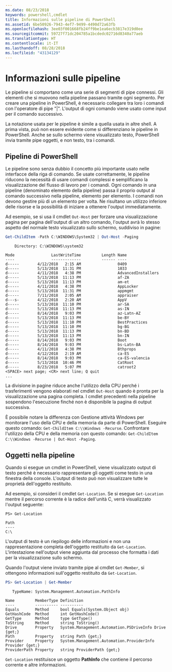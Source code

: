```yaml
---
ms.date: 08/23/2018
keywords: powershell,cmdlet
title: Informazioni sulle pipeline di PowerShell
ms.assetid: 6be50926-7943-4ef7-9499-4490d72a63fb
ms.openlocfilehash: 3ee03f001668fb24ff9be1ea6ecb3817e319d0ee
ms.sourcegitcommit: 59727f71dc204785a1bcdedc02716d8340a77aeb
ms.translationtype: HT
ms.contentlocale: it-IT
ms.lasthandoff: 08/28/2018
ms.locfileid: "43134129"
---
```

# <a name="understanding-pipelines"></a>Informazioni sulle pipeline

Le pipeline si comportano come una serie di segmenti di pipe connessi. Gli elementi che si muovono nella pipeline passano tramite ogni segmento. Per creare una pipeline in PowerShell, è necessario collegare tra loro i comandi con l'operatore di pipe "|". L'output di ogni comando viene usato come input per il comando successivo.

La notazione usata per le pipeline è simile a quella usata in altre shell. A prima vista, può non essere evidente come si differenziano le pipeline in PowerShell. Anche se sullo schermo viene visualizzato testo, PowerShell invia tramite pipe oggetti, e non testo, tra i comandi.

## <a name="the-powershell-pipeline"></a>Pipeline di PowerShell

Le pipeline sono senza dubbio il concetto più importante usato nelle interfacce della riga di comando. Se usate correttamente, le pipeline riducono la necessità di usare comandi complessi e semplificano la visualizzazione del flusso di lavoro per i comandi. Ogni comando in una pipeline (denominato elemento della pipeline) passa il proprio output al comando successivo nella pipeline, elemento per elemento. I comandi non devono gestire più di un elemento per volta. Ne risultano un utilizzo inferiore delle risorse e la possibilità di iniziare a ottenere l'output immediatamente.

Ad esempio, se si usa il cmdlet `Out-Host` per forzare una visualizzazione pagina per pagina dell'output di un altro comando, l'output avrà lo stesso aspetto del normale testo visualizzato sullo schermo, suddiviso in pagine:

```powershell
Get-ChildItem -Path C:\WINDOWS\System32 | Out-Host -Paging
```

```Output
    Directory: C:\WINDOWS\system32

Mode                LastWriteTime         Length Name
----                -------------         ------ ----
d-----        4/12/2018   2:15 AM                0409
d-----        5/13/2018  11:31 PM                1033
d-----        4/11/2018   4:38 PM                AdvancedInstallers
d-----        5/13/2018  11:13 PM                af-ZA
d-----        5/13/2018  11:13 PM                am-et
d-----        4/11/2018   4:38 PM                AppLocker
d-----        5/13/2018  11:31 PM                appmgmt
d-----        7/11/2018   2:05 AM                appraiser
d---s-        4/12/2018   2:20 AM                AppV
d-----        5/13/2018  11:10 PM                ar-SA
d-----        5/13/2018  11:13 PM                as-IN
d-----        8/14/2018   9:03 PM                az-Latn-AZ
d-----        5/13/2018  11:13 PM                be-BY
d-----        5/13/2018  11:10 PM                BestPractices
d-----        5/13/2018  11:10 PM                bg-BG
d-----        5/13/2018  11:13 PM                bn-BD
d-----        5/13/2018  11:13 PM                bn-IN
d-----        8/14/2018   9:03 PM                Boot
d-----        8/14/2018   9:03 PM                bs-Latn-BA
d-----        4/11/2018   4:38 PM                Bthprops
d-----        4/12/2018   2:19 AM                ca-ES
d-----        8/14/2018   9:03 PM                ca-ES-valencia
d-----        5/13/2018  10:46 PM                CatRoot
d-----        8/23/2018   5:07 PM                catroot2
<SPACE> next page; <CR> next line; Q quit
...
```

La divisione in pagine riduce anche l'utilizzo della CPU perché i trasferimenti vengono elaborati nel cmdlet `Out-Host` quando è pronta per la visualizzazione una pagina completa. I cmdlet precedenti nella pipeline sospendono l'esecuzione finché non è disponibile la pagina di output successiva.

È possibile notare la differenza con Gestione attività Windows per monitorare l'uso della CPU e della memoria da parte di PowerShell. Eseguire questo comando: `Get-ChildItem C:\\Windows -Recurse`. Confrontare l'utilizzo della CPU e della memoria con questo comando: `Get-ChildItem C:\\Windows -Recurse | Out-Host -Paging`.

## <a name="objects-in-the-pipeline"></a>Oggetti nella pipeline

Quando si esegue un cmdlet in PowerShell, viene visualizzato output di testo perché è necessario rappresentare gli oggetti come testo in una finestra della console. L'output di testo può non visualizzare tutte le proprietà dell'oggetto restituito.

Ad esempio, si consideri il cmdlet `Get-Location`. Se si esegue `Get-Location` mentre il percorso corrente è la radice dell'unità C, verrà visualizzato l'output seguente:

```
PS> Get-Location

Path
----
C:\
```

L'output di testo è un riepilogo delle informazioni e non una rappresentazione completa dell'oggetto restituito da `Get-Location`. L'intestazione nell'output viene aggiunta dal processo che formatta i dati per la visualizzazione sullo schermo.

Quando l'output viene inviato tramite pipe al cmdlet `Get-Member`, si ottengono informazioni sull'oggetto restituito da `Get-Location`.

```powershell
PS> Get-Location | Get-Member
```

```Output
   TypeName: System.Management.Automation.PathInfo

Name         MemberType Definition
----         ---------- ----------
Equals       Method     bool Equals(System.Object obj)
GetHashCode  Method     int GetHashCode()
GetType      Method     type GetType()
ToString     Method     string ToString()
Drive        Property   System.Management.Automation.PSDriveInfo Drive {get;}
Path         Property   string Path {get;}
Provider     Property   System.Management.Automation.ProviderInfo Provider {get;}
ProviderPath Property   string ProviderPath {get;}
```

`Get-Location` restituisce un oggetto **PathInfo** che contiene il percorso corrente e altre informazioni.
